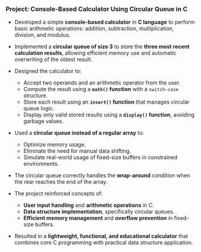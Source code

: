 ### **Project: Console-Based Calculator Using Circular Queue in C**

* Developed a simple **console-based calculator** in **C language** to perform basic arithmetic operations: addition, subtraction, multiplication, division, and modulus.

* Implemented a **circular queue of size 3** to store the **three most recent calculation results**, allowing efficient memory use and automatic overwriting of the oldest result.

* Designed the calculator to:

  * Accept two operands and an arithmetic operator from the user.
  * Compute the result using a **`math()` function** with a `switch-case` structure.
  * Store each result using an **`insert()` function** that manages circular queue logic.
  * Display only valid stored results using a **`display()` function**, avoiding garbage values.

* Used a **circular queue instead of a regular array** to:

  * Optimize memory usage.
  * Eliminate the need for manual data shifting.
  * Simulate real-world usage of fixed-size buffers in constrained environments.

* The circular queue correctly handles the **wrap-around** condition when the rear reaches the end of the array.

* The project reinforced concepts of:

  * **User input handling** and **arithmetic operations** in C.
  * **Data structure implementation**, specifically circular queues.
  * **Efficient memory management** and **overflow prevention** in fixed-size buffers.

* Resulted in a **lightweight, functional, and educational calculator** that combines core C programming with practical data structure application.
